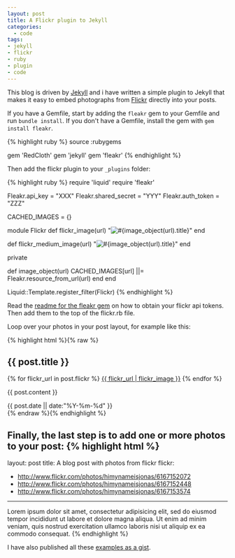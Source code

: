 ```yaml
---
layout: post
title: A Flickr plugin to Jekyll
categories:
  - code
tags:
- jekyll
- flickr
- ruby
- plugin
- code
---
```

This blog is driven by [Jekyll](http://jekyllrb.com/) and i have written a simple plugin to Jekyll that makes it easy to embed photographs from [Flickr](http://flickr.com) directly into your posts.

If you have a Gemfile, start by adding the `fleakr` gem to your Gemfile and run `bundle install`.
If you don't have a Gemfile, install the gem with `gem install fleakr`.

{% highlight ruby %}
source :rubygems

gem 'RedCloth'
gem 'jekyll'
gem 'fleakr'
{% endhighlight %}

Then add the flickr plugin to your `_plugins` folder:

{% highlight ruby %}
require 'liquid'
require 'fleakr'

Fleakr.api_key       = "XXX"
Fleakr.shared_secret = "YYY"
Fleakr.auth_token    = "ZZZ"

CACHED_IMAGES = {}

module Flickr
  def flickr_image(url)
    "<img alt='#{image_object(url).title}' src='#{image_object(url).large.url}'>"
  end

  def flickr_medium_image(url)
    "<img alt='#{image_object(url).title}' src='#{image_object(url).medium.url}'>"
  end

  private

  def image_object(url)
    CACHED_IMAGES[url] ||= Fleakr.resource_from_url(url)
  end
end

Liquid::Template.register_filter(Flickr)
{% endhighlight %}


Read the [readme for the fleakr gem](https://github.com/reagent/fleakr) on how to obtain your flickr api tokens. Then add them to the top of the flickr.rb file.

Loop over your photos in your post layout, for example like this:

{% highlight html %}{% raw %}
<article>
  <h1>{{ post.title }}</h1>

  {% for flickr_url in post.flickr %}
    <a href="{{ flickr_url }}">{{ flickr_url | flickr_image }}</a>
  {% endfor %}

  {{ post.content }}

  <footer>
    {{ post.date || date:"%Y-%m-%d" }}</br>
  </footer>
</article>
{% endraw %}{% endhighlight %}

Finally, the last step is to add one or more photos to your post:
{% highlight html %}
---
layout: post
title: A blog post with photos from flickr
flickr:
- http://www.flickr.com/photos/himynameisjonas/6167152072
- http://www.flickr.com/photos/himynameisjonas/6167152448
- http://www.flickr.com/photos/himynameisjonas/6167153574
---
Lorem ipsum dolor sit amet, consectetur adipisicing elit, sed do eiusmod tempor incididunt ut labore et dolore magna aliqua. Ut enim ad minim veniam, quis nostrud exercitation ullamco laboris nisi ut aliquip ex ea commodo consequat.
{% endhighlight %}


I have also published all these [examples as a gist](https://gist.github.com/2380125).
